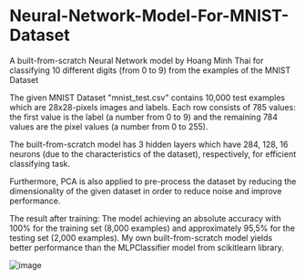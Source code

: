 # Neural-Network-Model-For-MNIST-Dataset
A built-from-scratch Neural Network model by Hoang Minh Thai for classifying 10 different digits (from 0 to 9) from the examples of the MNIST Dataset

The given MNIST Dataset "mnist_test.csv" contains 10,000 test examples which are 28x28-pixels images and labels. Each row consists of 785 values: the first value is the label (a number from 0 to 9) and the remaining 784 values are the pixel values (a number from 0 to 255).

The built-from-scratch model has 3 hidden layers which have 284, 128, 16 neurons (due to the characteristics of the dataset), respectively, for efficient classifying task.

Furthermore, PCA is also applied to pre-process the dataset by reducing the dimensionality of the given dataset in order to reduce noise and improve performance.

The result after training: The model achieving an absolute accuracy with 100% for the training set (8,000 examples) and approximately 95,5% for the testing set (2,000 examples). My own built-from-scratch model yields better performance than the MLPClassifier model from scikitlearn library. 

![image](https://github.com/meanthai/Neural-Network-Model-For-MNIST-Dataset/assets/147926426/a2050525-50f8-40e4-8244-08149bc68a91)
